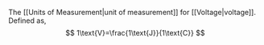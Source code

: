 The [[Units of Measurement|unit of measurement]] for [[Voltage|voltage]]. Defined as,
$$
	1\text{V}=\frac{1\text{J}}{1\text{C}}
$$